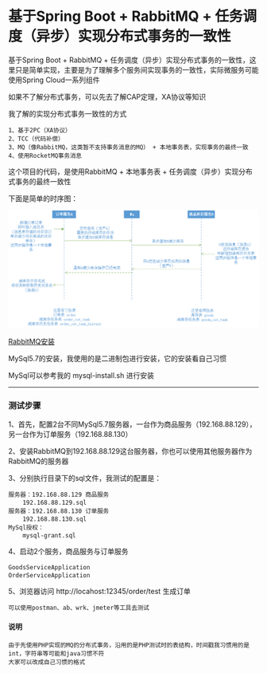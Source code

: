 # 基于Spring Boot + RabbitMQ + 任务调度（异步）实现分布式事务的一致性
基于Spring Boot + RabbitMQ + 任务调度（异步）实现分布式事务的一致性，这里只是简单实现，主要是为了理解多个服务间实现事务的一致性，实际微服务可能使用Spring Cloud一系列组件

如果不了解分布式事务，可以先去了解CAP定理，XA协议等知识

我了解的实现分布式事务一致性的方式
    
    1、基于2PC（XA协议）
    2、TCC（代码补偿）
    3、MQ（像RabbitMQ，这类暂不支持事务消息的MQ） + 本地事务表，实现事务的最终一致
    4、使用RocketMQ事务消息
    
这个项目的代码，是使用RabbitMQ + 本地事务表 + 任务调度（异步）实现分布式事务的最终一致性

下面是简单的时序图：

![transaction-mq](transaction-mq.png)


[RabbitMQ安装](https://www.rabbitmq.com/download.html)

MySql5.7的安装，我使用的是二进制包进行安装，它的安装看自己习惯

MySql可以参考我的 mysql-install.sh 进行安装

----
### 测试步骤

1、首先，配置2台不同MySql5.7服务器，一台作为商品服务（192.168.88.129），另一台作为订单服务（192.168.88.130）

2、安装RabbitMQ到192.168.88.129这台服务器，你也可以使用其他服务器作为RabbitMQ的服务器

3、分别执行目录下的sql文件，我测试的配置是：

    服务器：192.168.88.129 商品服务 
        192.168.88.129.sql
    服务器：192.168.88.130 订单服务
        192.168.88.130.sql
    MySql授权：
        mysql-grant.sql

4、启动2个服务，商品服务与订单服务

    GoodsServiceApplication    
    OrderServiceApplication
    

5、浏览器访问 http://locahost:12345/order/test 生成订单

    可以使用postman、ab、wrk、jmeter等工具去测试

#### 说明
    由于先使用PHP实现的MQ的分布式事务，沿用的是PHP测试时的表结构，时间戳我习惯用的是int，字符串等可能和java习惯不符
    大家可以改成自己习惯的格式

